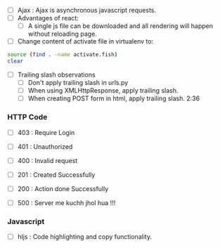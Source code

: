 - [ ] Ajax : Ajax is asynchronous javascript requests.
- [ ] Advantages of react:
  - [ ] A single js file can be downloaded and all rendering will happen without reloading page.
- [ ] Change content of activate file in virtualenv to:
```bash
source (find . -name activate.fish)
clear
```

- [ ] Trailing slash observations
  - [ ] Don't apply trailing slash in urls.py
  - [ ] When using XMLHttpResponse, apply trailing slash.
  - [ ] When creating POST form in html, apply trailing slash.
2:36

### HTTP Code
- [ ] 403 : Require Login
- [ ] 401 : Unauthorized
- [ ] 400 : Invalid request
- [ ] 201 : Created Successfully
- [ ] 200 : Action done Successfully
- [ ] 500 : Server me kuchh jhol hua !!!


### Javascript
- [ ] hljs : Code highlighting and copy functionality.